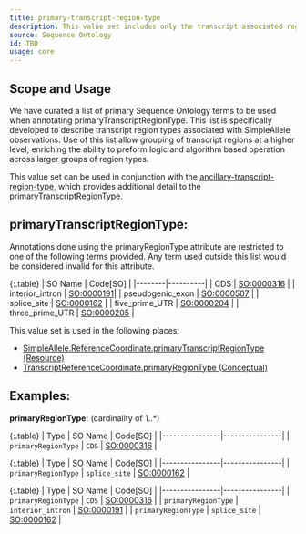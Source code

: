 ```yaml
---
title: primary-transcript-region-type
description: This value set includes only the transcript associated regions that is associated with a transcript simple allele reference coordinate. 
source: Sequence Ontology
id: TBD
usage: core
---
```


Scope and Usage
---------------

We have curated a list of primary Sequence Ontology terms to be used when annotating primaryTranscriptRegionType.  This list is specifically developed to describe transcript region types associated with SimpleAllele observations.  Use of this list allow grouping of transcript regions at a higher level, enriching the ability to preform logic and algorithm based operation across larger groups of region types.

This value set can be used in conjunction with the [ancillary-transcript-region-type](ancillary_transcript_region_type.html), which provides additional detail to the primaryTranscriptRegionType.  

primaryTranscriptRegionType:
---------------------------------

Annotations done using the primaryRegionType attribute are restricted to one of the following terms provided.  Any term used outside this list would be considered invalid for this attribute.

{:.table}
| SO Name | Code[SO] | 
|--------|----------|
| CDS | [SO:0000316](http://www.sequenceontology.org/browser/current_svn/term/SO:0000316) |
| interior_intron | [SO:0000191](http://www.sequenceontology.org/browser/current_svn/term/SO:0000191)|
| pseudogenic_exon | [SO:0000507](http://www.sequenceontology.org/browser/current_svn/term/SO:0000507) |
| splice_site | [SO:0000162](http://www.sequenceontology.org/browser/current_svn/term/SO:0000162) |
| five_prime_UTR | [SO:0000204](http://www.sequenceontology.org/browser/current_svn/term/SO:0000204) |
| three_prime_UTR | [SO:0000205](http://www.sequenceontology.org/miso/current_svn/term/SO:0000205) |

This value set is used in the following places:

* [SimpleAllele.ReferenceCoordinate.primaryTranscriptRegionType (Resource)](/allele/resource/simple_allele)
* [TranscriptReferenceCoordinate.primaryRegionType (Conceptual)](/allele/conceptual/simple_allele/transcript_reference_coordinate.html)

Examples:
---------

**primaryRegionType:** (cardinality of 1..*)

{:.table}
| Type | SO Name | Code[SO] | 
|----------------|----------------|
| `primaryRegionType` | `CDS` | [SO:0000316](http://www.sequenceontology.org/browser/current_svn/term/SO:0000316) |

{:.table}
| Type | SO Name | Code[SO] | 
|----------------|----------------|
| `primaryRegionType` | `splice_site` | [SO:0000162](http://www.sequenceontology.org/browser/current_svn/term/SO:0000162) |


{:.table}
| Type | SO Name | Code[SO] | 
|----------------|----------------|
| `primaryRegionType` | `CDS` | [SO:0000316](http://www.sequenceontology.org/browser/current_svn/term/SO:0000316) |
| `primaryRegionType` | `interior_intron` | [SO:0000191](http://www.sequenceontology.org/browser/current_svn/term/SO:0000191) |
| `primaryRegionType` | `splice_site` | [SO:0000162](http://www.sequenceontology.org/browser/current_svn/term/SO:0000162) |






